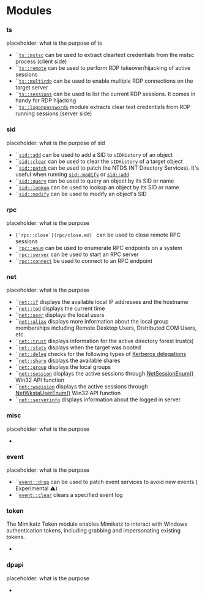 # Modules

### ts

placeholder: what is the purpose of ts

* ``[`ts::mstsc`](ts/mstsc.md) can be used to extract cleartext credentials from the mstsc process (client side)
* ``[`ts::remote`](ts/remote.md) can be used to perform RDP takeover/hijacking of active sessions
* ``[`ts::multirdp`](ts/multirdp.md) can be used to enable multiple RDP connections on the target server
* ``[`ts::sessions`](ts/sessions.md) can be used to list the current RDP sessions. It comes in handy for RDP hijacking
* ``[`ts::logonpasswords`](ts/logonpasswords.md) module extracts clear text credentials from RDP running sessions (server side)

### sid

placeholder: what is the purpose of sid

* ``[`sid::add`](sid/add.md) can be used to add a SID to `sIDHistory` of an object
* ``[`sid::clear`](sid/clear.md) can be used to clear the `sIDHistory` of a target object
* ``[`sid::patch`](sid/patch.md) can be used to patch the NTDS (NT Directory Services). It's useful when running [`sid::modify`](sid/modify.md) or [`sid::add`](sid/add.md)
* ``[`sid::query`](sid/query.md) can be used to query an object by its SID or name
* ``[`sid::lookup`](sid/lookup.md) can be used to lookup an object by its SID or name
* ``[`sid::modify`](sid/modify.md) can be used to modify an object's SID

### rpc

placeholder: what is the purpose&#x20;

* ``[`rpc::close`](rpc/close.md) `` can be used to close remote RPC sessions
* ``[`rpc::enum`](rpc/enum.md) can be used to enumerate RPC endpoints on a system
* ``[`rpc::server`](rpc/server.md) can be used to start an RPC server
* ``[`rpc::connect`](rpc/connect.md) be used to connect to an RPC endpoint

### net

placeholder: what is the purpose&#x20;

* ``[`net::if`](net/if.md) displays the available local IP addresses and the hostname
* ``[`net::tod`](net/tod.md) displays the current time
* ``[`net::user`](net/user.md) displays the local users
* ``[`net::alias`](net/alias.md) displays more information about the local group memberships including Remote Desktop Users, Distributed COM Users, etc.
* ``[`net::trust`](net/trust.md) displays information for the active directory forest trust(s)
* ``[`net::stats`](net/stats.md) displays when the target was booted
* ``[`net::deleg`](net/deleg.md) checks for the following types of [Kerberos delegations](https://www.thehacker.recipes/ad-ds/movement/kerberos/delegations)
* ``[`net::share`](net/share.md) displays the available shares
* ``[`net::group`](net/group.md) displays the local groups
* ``[`net::session`](net/session.md) displays the active sessions through [NetSessionEnum()](https://web.archive.org/web/20201201223201/https://docs.microsoft.com/en-us/windows/win32/api/lmshare/nf-lmshare-netsessionenum) Win32 API function
* ``[`net::wsession`](net/wsession.md) displays the active sessions through [NetWkstaUserEnum()](https://web.archive.org/web/20190909155552/https://docs.microsoft.com/en-us/windows/win32/api/lmwksta/nf-lmwksta-netwkstauserenum) Win32 API function
* ``[`net::serverinfo`](net/serverinfo.md) displays information about the logged in server

### misc

placeholder: what is the purpose&#x20;

*

### event

placeholder: what is the purpose&#x20;

* ``[`event::drop`](event/drop.md) can be used to patch event services to avoid new events ( Experimental :warning:)
* ``[`event::clear`](event/clear.md) clears a specified event log

### token

The Mimikatz Token module enables Mimikatz to interact with Windows authentication tokens, including grabbing and impersonating existing tokens.

*

### dpapi

placeholder: what is the purpose&#x20;

*
